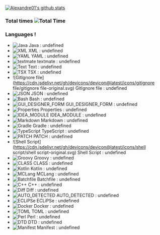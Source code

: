 [![Alexandre01's github stats](https://github-readme-stats.vercel.app/api?username=Alexandre01Dev&theme=dracula&count_private=true)](https://github.com/anuraghazra/github-readme-stats)
<!--
**Alexandre01Dev/Alexandre01Dev** is a ✨ _special_ ✨ repository because its `README.md` (this file) appears on your GitHub profile.

Here are some ideas to get you started:

- 🔭 I’m currently working on ...
- 🌱 I’m currently learning ...
- 👯 I’m looking to collaborate on ...
- 🤔 I’m looking for help with ...
- 💬 Ask me about ...
- 📫 How to reach me: ...
- 😄 Pronouns: ...
- ⚡ Fun fact: ...
-->


### Total times ![Total Time](https://img.shields.io/endpoint?url=https://wakapi.taillet.net/api/compat/shields/v1/Alexandre/interval:all_time&label=All%20time&color=blue)
### Languages !
- ![Java](https://cdn.jsdelivr.net/gh/devicons/devicon@latest/icons/java/java-original.svg) Java : undefined
- ![XML](https://cdn.jsdelivr.net/gh/devicons/devicon@latest/icons/xml/xml-original.svg) XML : undefined
- ![YAML](https://cdn.jsdelivr.net/gh/devicons/devicon@latest/icons/yaml/yaml-original.svg) YAML : undefined
- ![textmate](https://cdn.jsdelivr.net/gh/devicons/devicon@latest/icons/textmate/textmate-original.svg) textmate : undefined
- ![Text](https://cdn.jsdelivr.net/gh/devicons/devicon@latest/icons/text/text-original.svg) Text : undefined
- ![TSX](https://cdn.jsdelivr.net/gh/devicons/devicon@latest/icons/tsx/tsx-original.svg) TSX : undefined
- ![GitIgnore file](https://cdn.jsdelivr.net/gh/devicons/devicon@latest/icons/gitignore file/gitignore file-original.svg) GitIgnore file : undefined
- ![JSON](https://cdn.jsdelivr.net/gh/devicons/devicon@latest/icons/json/json-original.svg) JSON : undefined
- ![Bash](https://cdn.jsdelivr.net/gh/devicons/devicon@latest/icons/bash/bash-original.svg) Bash : undefined
- ![GUI_DESIGNER_FORM](https://cdn.jsdelivr.net/gh/devicons/devicon@latest/icons/gui_designer_form/gui_designer_form-original.svg) GUI_DESIGNER_FORM : undefined
- ![Properties](https://cdn.jsdelivr.net/gh/devicons/devicon@latest/icons/properties/properties-original.svg) Properties : undefined
- ![IDEA_MODULE](https://cdn.jsdelivr.net/gh/devicons/devicon@latest/icons/idea_module/idea_module-original.svg) IDEA_MODULE : undefined
- ![Markdown](https://cdn.jsdelivr.net/gh/devicons/devicon@latest/icons/markdown/markdown-original.svg) Markdown : undefined
- ![Gradle](https://cdn.jsdelivr.net/gh/devicons/devicon@latest/icons/gradle/gradle-original.svg) Gradle : undefined
- ![TypeScript](https://cdn.jsdelivr.net/gh/devicons/devicon@latest/icons/typescript/typescript-original.svg) TypeScript : undefined
- ![PATCH](https://cdn.jsdelivr.net/gh/devicons/devicon@latest/icons/patch/patch-original.svg) PATCH : undefined
- ![Shell Script](https://cdn.jsdelivr.net/gh/devicons/devicon@latest/icons/shell script/shell script-original.svg) Shell Script : undefined
- ![Groovy](https://cdn.jsdelivr.net/gh/devicons/devicon@latest/icons/groovy/groovy-original.svg) Groovy : undefined
- ![CLASS](https://cdn.jsdelivr.net/gh/devicons/devicon@latest/icons/class/class-original.svg) CLASS : undefined
- ![Kotlin](https://cdn.jsdelivr.net/gh/devicons/devicon@latest/icons/kotlin/kotlin-original.svg) Kotlin : undefined
- ![MCLang](https://cdn.jsdelivr.net/gh/devicons/devicon@latest/icons/mclang/mclang-original.svg) MCLang : undefined
- ![Batchfile](https://cdn.jsdelivr.net/gh/devicons/devicon@latest/icons/batchfile/batchfile-original.svg) Batchfile : undefined
- ![C++](https://cdn.jsdelivr.net/gh/devicons/devicon@latest/icons/c++/c++-original.svg) C++ : undefined
- ![Diff](https://cdn.jsdelivr.net/gh/devicons/devicon@latest/icons/diff/diff-original.svg) Diff : undefined
- ![AUTO_DETECTED](https://cdn.jsdelivr.net/gh/devicons/devicon@latest/icons/auto_detected/auto_detected-original.svg) AUTO_DETECTED : undefined
- ![ECLiPSe](https://cdn.jsdelivr.net/gh/devicons/devicon@latest/icons/eclipse/eclipse-original.svg) ECLiPSe : undefined
- ![Docker](https://cdn.jsdelivr.net/gh/devicons/devicon@latest/icons/docker/docker-original.svg) Docker : undefined
- ![TOML](https://cdn.jsdelivr.net/gh/devicons/devicon@latest/icons/toml/toml-original.svg) TOML : undefined
- ![Perl](https://cdn.jsdelivr.net/gh/devicons/devicon@latest/icons/perl/perl-original.svg) Perl : undefined
- ![DTD](https://cdn.jsdelivr.net/gh/devicons/devicon@latest/icons/dtd/dtd-original.svg) DTD : undefined
- ![Manifest](https://cdn.jsdelivr.net/gh/devicons/devicon@latest/icons/manifest/manifest-original.svg) Manifest : undefined

